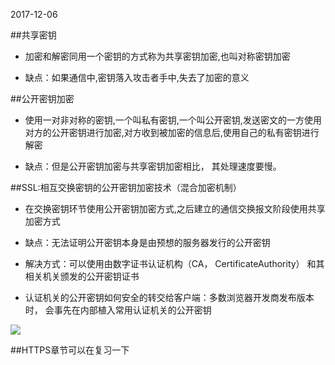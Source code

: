 2017-12-06
##共享密钥
- 加密和解密同用一个密钥的方式称为共享密钥加密,也叫对称密钥加密
- 缺点：如果通信中,密钥落入攻击者手中,失去了加密的意义

##公开密钥加密
- 使用一对非对称的密钥,一个叫私有密钥,一个叫公开密钥,发送密文的一方使用对方的公开密钥进行加密,对方收到被加密的信息后,使用自己的私有密钥进行解密
- 缺点：但是公开密钥加密与共享密钥加密相比， 其处理速度要慢。

##SSL:相互交换密钥的公开密钥加密技术（混合加密机制）
- 在交换密钥环节使用公开密钥加密方式,之后建立的通信交换报文阶段使用共享加密方式
- 缺点：无法证明公开密钥本身是由预想的服务器发行的公开密钥
- 解决方式：可以使用由数字证书认证机构（CA， CertificateAuthority） 和其相关机关颁发的公开密钥证书
- 认证机关的公开密钥如何安全的转交给客户端：多数浏览器开发商发布版本时， 会事先在内部植入常用认证机关的公开密钥
![](https://github.com/t734070824/tq.java/blob/master/tq.java.http/src/main/java/_tujie_http/_https/1.png?raw=true)

##HTTPS章节可以在复习一下




